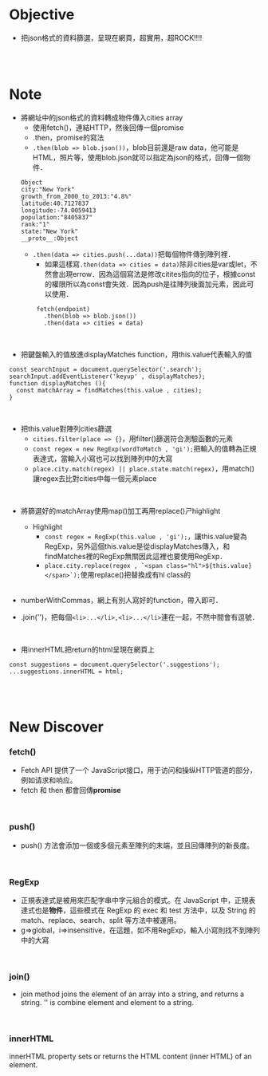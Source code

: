 # Objective
- 把json格式的資料篩選，呈現在網頁，超實用，超ROCK!!!!
<br>
<br>

# Note
- 將網址中的json格式的資料轉成物件傳入cities array
  - 使用fetch()，連結HTTP，然後回傳一個promise
  - .then，promise的寫法
  - ```.then(blob => blob.json())```，blob目前還是raw data，他可能是HTML，照片等，使用blob.json就可以指定為json的格式，回傳一個物件．
  ```
  Object
  city:"New York"
  growth_from_2000_to_2013:"4.8%"
  latitude:40.7127837
  longitude:-74.0059413
  population:"8405837"
  rank:"1"
  state:"New York"
  __proto__:Object
  ```
  - ```.then(data => cities.push(...data))```把每個物件傳到陣列裡．
    - 如果這樣寫```.then(data => cities = data)```除非cities是var或let，不然會出現errow．因為這個寫法是修改citites指向的位子，根據const的權限所以為const會失效．因為push是往陣列後面加元素，因此可以使用．
    ```
     fetch(endpoint)
       .then(blob => blob.json())
       .then(data => cities = data)
    ```
<br>  


- 把鍵盤輸入的值放進displayMatches function，用this.value代表輸入的值
```
const searchInput = document.querySelector('.search');
searchInput.addEventListener('keyup' , displayMatches);
function displayMatches (){
  const matchArray = findMatches(this.value , cities);
}
```
<br>


- 把this.value對陣列cities篩選
  - ```cities.filter(place => {}```，用filter()篩選符合測驗函數的元素
  - ```const regex = new RegExp(wordToMatch , 'gi');```把輸入的值轉為正規表達式，當輸入小寫也可以找到陣列中的大寫
  - ```place.city.match(regex) || place.state.match(regex)```，用match()讓regex去比對cities中每一個元素place
<br>


- 將篩選好的matchArray使用map()加工再用replace()ㄕhighlight
  - Highlight
    - ```const regex = RegExp(this.value , 'gi');```，讓this.value變為RegExp，另外這個this.value是從displayMatches傳入，和findMatches裡的RegExp無關因此這裡也要使用RegExp．
    - ```place.city.replace(regex , `<span class="hl">${this.value}</span>`);```使用replace()把替換成有hl class的<span>
    <br>

- numberWithCommas，網上有別人寫好的function，帶入即可．
- .join('')，把每個```<li>...</li>,<li>...</li>```連在一起，不然中間會有逗號．
<br>


- 用innerHTML把return的html呈現在網頁上
```
const suggestions = document.querySelector('.suggestions');
...suggestions.innerHTML = html;
```
<br>
<br>

# New Discover
### fetch()
- Fetch API  提供了一个 JavaScript接口，用于访问和操纵HTTP管道的部分，例如请求和响应。
- fetch 和 then 都會回傳**promise**
<br>


### push()
- push() 方法會添加一個或多個元素至陣列的末端，並且回傳陣列的新長度。
<br>


### RegExp
- 正規表達式是被用來匹配字串中字元組合的模式。在 JavaScript 中，正規表達式也是**物件**，這些模式在 RegExp 的 exec 和 test 方法中，以及 String 的 match、replace、search、split 等方法中被運用。
- g=>global，i=>insensitive，在這題，如不用RegExp，輸入小寫則找不到陣列中的大寫
<br>


### join()
- join method joins the element of an array into a string, and returns a string. '' is combine element and element to a string.
<br>


### innerHTML
innerHTML property sets or returns the HTML content (inner HTML) of an element.
